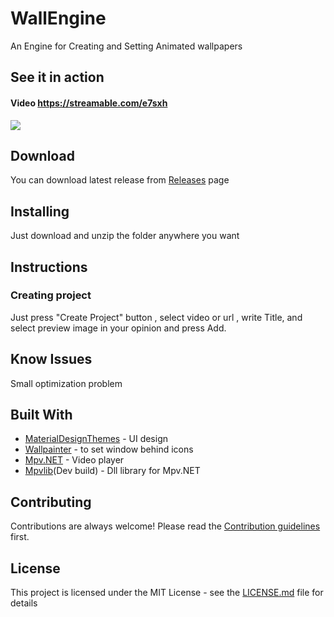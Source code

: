 # WallEngine

An Engine for Creating and Setting Animated wallpapers




## See it in action
#### **Video https://streamable.com/e7sxh**
![](preview.gif)

## Download

You can download latest release from [Releases](https://github.com/Fantoom/WallEngine/releases "Releases") page

## Installing

Just download and unzip the folder anywhere you want

## Instructions
### Creating project

Just press "Create Project" button , select video or url , write Title, and select preview image in your opinion and press Add.

## Know Issues
Small optimization problem

## Built With

* [MaterialDesignThemes](https://github.com/MaterialDesignInXAML/MaterialDesignInXamlToolkit) - UI design
* [Wallpainter](https://github.com/Foohy/Wallpainter) - to set window behind icons
* [Mpv.NET](https://github.com/hudec117/Mpv.NET) - Video player
* [Mpvlib](https://mpv.srsfckn.biz)(Dev build) - Dll library for Mpv.NET

## Contributing

Contributions are always welcome!
Please read the [Contribution guidelines](https://github.com/Fantoom/WallEngine/blob/master/Contributing.md) first.

## License

This project is licensed under the MIT License - see the [LICENSE.md](LICENSE.md) file for details


